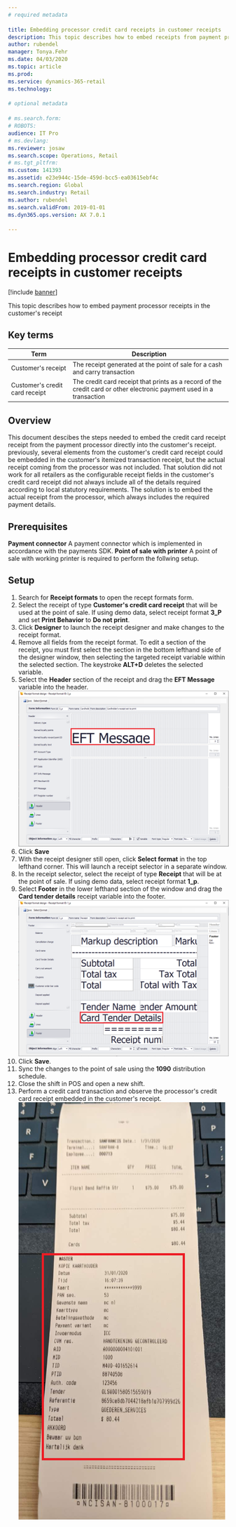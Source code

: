 ```yaml
---
# required metadata

title: Embedding processor credit card receipts in customer receipts
description: This topic describes how to embed receipts from payment processors into the customer's itemized transaction receipt
author: rubendel
manager: Tonya.Fehr
ms.date: 04/03/2020
ms.topic: article
ms.prod: 
ms.service: dynamics-365-retail
ms.technology: 

# optional metadata

# ms.search.form: 
# ROBOTS: 
audience: IT Pro
# ms.devlang: 
ms.reviewer: josaw
ms.search.scope: Operations, Retail
# ms.tgt_pltfrm: 
ms.custom: 141393
ms.assetid: e23e944c-15de-459d-bcc5-ea03615ebf4c
ms.search.region: Global
ms.search.industry: Retail
ms.author: rubendel
ms.search.validFrom: 2019-01-01
ms.dyn365.ops.version: AX 7.0.1

---
```


# Embedding processor credit card receipts in customer receipts


[!include [banner](../includes/banner.md)]

This topic describes how to embed payment processor receipts in the customer's receipt

## Key terms

| Term | Description |
|---|---|
| Customer's receipt | The receipt generated at the point of sale for a cash and carry transaction |
| Customer's credit card receipt | The credit card receipt that prints as a record of the credit card or other electronic payment used in a transaction |

## Overview

This document descibes the steps needed to embed the credit card receipt receipt from the payment processor directly into the customer's receipt. previously, several elements from the customer's credit card receipt could be embedded in the customer's itemized transaction receipt, but the actual receipt coming from the processor was not included. That solution did not work for all retailers as the configurable receipt fields in the customer's credit card receipt did not always include all of the details required according to local statutory requirements. The solution is to embed the actual receipt from the processor, which always includes the required payment details. 

## Prerequisites

**Payment connector** A payment connector which is implemented in accordance with the payments SDK.
**Point of sale with printer** A point of sale with working printer is required to perform the follwing setup.

## Setup

1. Search for **Receipt formats** to open the recept formats form. 
2. Select the receipt of type **Customer's credit card receipt** that will be used at the point of sale. If using demo data, select receipt format **3_P** and set **Print Behavior** to **Do not print**.
3. Click **Designer** to launch the receipt designer and make changes to the receipt format. 
4. Remove all fields from the receipt format. To edit a section of the receipt, you must first select the section in the bottom lefthand side of the designer window, then selecting the targeted receipt variable within the selected section. The keystroke **ALT+D** deletes the selected variable.
5. Select the **Header** section of the receipt and drag the **EFT Message** variable into the header. 
![EFT Message variable on Cardholder's receipt](media/Cardholders.png)
6. Click **Save**
7. With the receipt designer still open, click **Select format** in the top lefthand corner. This will launch a receipt selector in a separate window. 
8. In the receipt selector, select the receipt of type **Receipt** that will be at the point of sale. If using demo data, select receipt format **1_p**. 
9. Select **Footer** in the lower lefthand section of the window and drag the **Card tender details** receipt variable into the footer.
![Card tender details on the customer's receipt](media/customersreceipt.png)
10. Click **Save**. 
11. Sync the changes to the point of sale using the **1090** distribution schedule.
12. Close the shift in POS and open a new shift. 
13. Perform a credit card transaction and observe the processor's credit card receipt embedded in the customer's receipt. 
![Customer's receipt with credit card details](media/receipt_w_cc.png)


